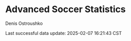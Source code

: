 # Advanced Soccer Statistics
Denis Ostroushko

<!-- gfm -->

Last successful data update: 2025-02-07 16:21:43 CST
